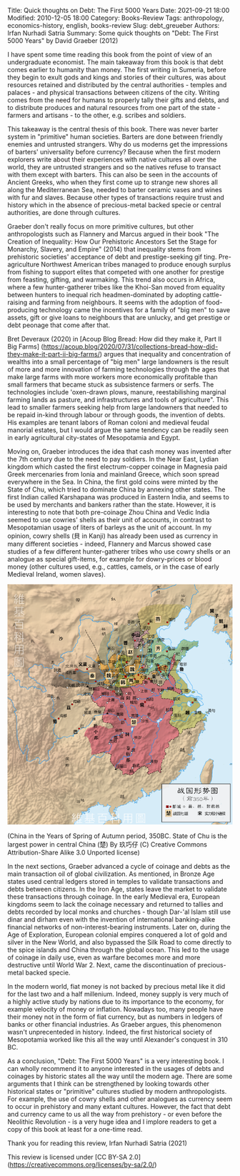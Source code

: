 Title: Quick thoughts on Debt: The First 5000 Years
Date: 2021-09-21 18:00
Modified: 2010-12-05 18:00
Category: Books-Review
Tags: anthropology, economics-history, english, books-review
Slug: debt_greueber
Authors: Irfan Nurhadi Satria
Summary: Some quick thoughts on "Debt: The First 5000 Years" by David Graeber (2012)

I have spent some time reading this book from the point of view of an undergraduate economist. The main takeaway from this book is that debt comes earlier to humanity than money. The first writing in Sumeria, before they begin to exult gods and kings and stories of their cultures, was about resources retained and distributed by the central authorities - temples and palaces - and physical transactions between citizens of the city. Writing comes from the need for humans to properly tally their gifts and debts, and to distribute produces and natural resources from one part of the state - farmers and artisans - to the other, e.g. scribes and soldiers. 

This takeaway is the central thesis of this book. There was never barter system in "primitive" human societies. Barters are done between friendly enemies and untrusted strangers. Why do us moderns get the impressions of barters' universality before currency? Because when the first modern explorers write about their experiences with native cultures all over the world, they are untrusted strangers and so the natives refuse to transact with them except with barters. This can also be seen in the accounts of Ancient Greeks, who when they first come up to strange new shores all along the Mediterranean Sea, needed to barter ceramic vases and wines with fur and slaves. Because other types of transactions require trust and history which in the absence of precious-metal backed specie or central authorities, are done through cultures.

Graeber don't really focus on more primitive cultures, but other anthropologists such as Flannery and Marcus argued in their book "The Creation of Inequality: How Our Prehistoric Ancestors Set the Stage for Monarchy, Slavery, and Empire" (2014) that inequality stems from prehistoric societies' acceptance of debt and prestige-seeking gif	ting. Pre-agriculture Northwest American tribes managed to produce enough surplus from fishing to support elites that competed with one another for prestige from feasting, gifting, and warmaking. This trend also occurs in Africa, where a few hunter-gatherer tribes like the Khoi-San moved from equality between hunters to inequal rich headmen-dominated by adopting cattle-raising and farming from neighbours. It seems with the adoption of food-producing technology came the incentives for a family of "big men" to save assets, gift or give loans to neighbours that are unlucky, and get prestige or debt peonage that come after that. 

Bret Deveraux (2020) in [Acoup Blog Bread: How did they make it, Part II Big Farms] (https://acoup.blog/2020/07/31/collections-bread-how-did-they-make-it-part-ii-big-farms/) argues that inequality and concentration of wealths into a small percentage of "big men" large landowners is the result of more and more innovation of farming technologies through the ages that make large farms with more workers more economically profitable than small farmers that became stuck as subsistence farmers or serfs. The technologies include 'oxen-drawn plows, manure, reestabilishing marginal farming lands as pasture, and infrastructures and tools of agriculture". This lead to smaller farmers seeking help from large landowners that needed to be repaid in-kind through labour or through goods, the invention of debts. His examples are tenant labors of Roman coloni and medieval feudal manorial estates, but I would argue the same tendency can be readily seen in early agricultural city-states of Mesopotamia and Egypt. 

Moving on, Graeber introduces the idea that cash money was invented after the 7th century due to the need to pay soldiers. In the Near East, Lydian kingdom which casted the first electrum-copper coinage in Magnesia paid Greek mercenaries from Ionia and mainland Greece, which soon spread everywhere in the Sea. In China, the first gold coins were minted by the State of Chu, which tried to dominate China by annexing other states. The first Indian called Karshapana was produced in Eastern India, and seems to be used by merchants and bankers rather than the state. However, it is interesting to note that both pre-coinage Zhou China and Vedic India seemed to use cowries' shells as their unit of accounts, in contrast to Mesopotamian usage of liters of barleys as the unit of account. In my opinion, cowry shells (貝 in Kanji) has already been used as currency in many different societies - indeed, Flannery and Marcus showed case studies of a few different hunter-gatherer tribes who use cowry shells or an analogue as special gift-items, for example for dowry-prices or blood money (other cultures used, e.g., cattles, camels, or in the case of early Medieval Ireland, women slaves).

![State of Chu](images/debt_grueber.png)

(China in the Years of Spring of Autumn period, 350BC. State of Chu is the largest power in central China (楚) By 玖巧仔 (C) Creative Commons Attribution-Share Alike 3.0 Unported license)

In the next sections, Graeber advanced a cycle of coinage and debts as the main transaction oil of global civilization. As mentioned, in Bronze Age states used central ledgers stored in temples to validate transactions and debts between citizens. In the Iron Age, states leave the market to validate these transactions through coinage. In the early Medieval era, European kingdoms seem to lack the coinage necessary and returned to tallies and debts recorded by local monks and churches - though Dar-'al Islam still use dinar and dirham even with the invention of international banking-alike financial networks of non-interest-bearing instruments. Later on, during the Age of Exploration, European colonial empires conquered a lot of gold and silver in the New World, and also bypassed the Silk Road to come directly to the spice islands and China through the global ocean. This led to the usage of coinage in daily use, even as warfare becomes more and more destructive until World War 2. Next, came the discontinuation of precious-metal backed specie.

In the modern world, fiat money is not backed by precious metal like it did for the last two and a half millenium. Indeed, money supply is very much of a highly active study by nations due to its importance to the economy, for example velocity of money or inflation. Nowadays too, many people have their money not in the form of fiat currency, but as numbers in ledgers of banks or other financial industries. As Graeber argues, this phenomenon wasn't unprecenteded in history. Indeed, the first historical society of Mesopotamia worked like this all the way until Alexander's conquest in 310 BC. 

As a conclusion, "Debt: The First 5000 Years" is a very interesting book. I can wholly recommend it to anyone interested in the usages of debts and coinages by historic states all the way until the modern age. There are some arguments that I think can be strengthened by looking towards other historical states or "primitive" cultures studied by modern anthropologists. For example, the use of cowry shells and other analogues as currency seem to occur in prehistory and many extant cultures. However, the fact that debt and currency came to us all the way from prehistory - or even before the Neolithic Revolution - is a very huge idea and I implore readers to get a copy of this book at least for a one-time read.

Thank you for reading this review,
Irfan Nurhadi Satria (2021)

This review is licensed under [CC BY-SA 2.0] (https://creativecommons.org/licenses/by-sa/2.0/)

